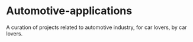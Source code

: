 # Automotive-applications
A curation of projects related to automotive industry, for car lovers, by car lovers. 
